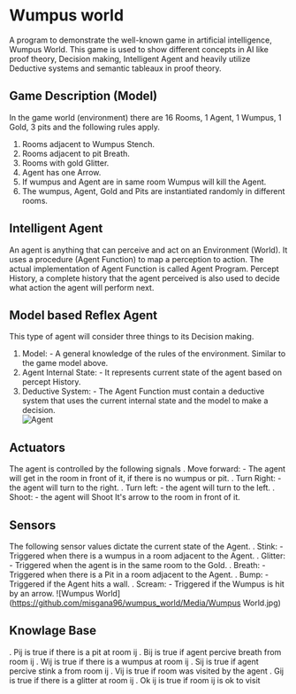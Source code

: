 Wumpus world
===============
A program to demonstrate the well-known game in artificial intelligence, Wumpus World. This game is used to show different concepts in AI like proof theory, Decision making, Intelligent Agent and heavily utilize Deductive systems and semantic tableaux in proof theory.
## Game Description (Model)
In the game world (environment) there are 16 Rooms, 1 Agent, 1 Wumpus, 1 Gold, 3 pits and the following rules apply.
1. Rooms adjacent to Wumpus Stench.
2. Rooms adjacent to pit Breath.
3. Rooms with gold Glitter.
4. Agent has one Arrow.
5. If wumpus and Agent are in same room Wumpus will kill the Agent.
6. The wumpus, Agent, Gold and Pits are instantiated randomly in different rooms.
## Intelligent Agent
An agent is anything that can perceive and act on an Environment (World). It uses a procedure (Agent Function) to map a perception to action. The actual implementation of Agent Function is called Agent Program. Percept History, a complete history that the agent perceived is also used to decide what action the agent will perform next.
## Model based Reflex Agent
This type of agent will consider three things to its Decision making.
1. Model: - A general knowledge of the rules of the environment. Similar to the game model above.
2. Agent Internal State: - It represents current state of the agent based on percept History.
3. Deductive System: - The Agent Function must contain a deductive system that uses the current internal state and the model to make a decision.     
![Agent](https://github.com/misgana96/wumpus_world/Media/Agent.jpg)
## Actuators
The agent is controlled by the following signals
. Move forward: - The agent will get in the room in front of it, if there is no wumpus or pit.
. Turn Right: - the agent will turn to the right. 
. Turn left: - the agent will turn to the left.
. Shoot: - the agent will Shoot It's arrow to the room in front of it.
## Sensors 
The following sensor values dictate the current state of the Agent. 
. Stink: - Triggered when there is a wumpus in a room adjacent to the Agent. 
. Glitter: - Triggered when the agent is in the same room to the Gold.
. Breath: - Triggered when there is a Pit in a room adjacent to the Agent. 
. Bump: - Triggered if the Agent hits a wall.
. Scream: - Triggered if the Wumpus is hit by an arrow.
![Wumpus World](https://github.com/misgana96/wumpus_world/Media/Wumpus World.jpg)

 ## Knowlage Base
. Pij is true if there is a pit at room ij
. Bij is true if agent percive breath from room ij
. Wij is true if there is a wumpus at room ij
. Sij is true if agent percive stink a from room ij
. Vij is true if room was visited by the agent
. Gij is true if there is a glitter at room ij
. Ok ij is true if room ij is ok to visit


  

